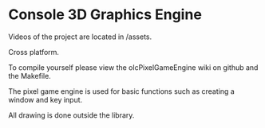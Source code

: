 # Console 3D Graphics Engine

Videos of the project are located in /assets.

Cross platform.

To compile yourself please view the olcPixelGameEngine wiki on github and the Makefile.

The pixel game engine is used for basic functions such as creating a window and key input.

All drawing is done outside the library.


